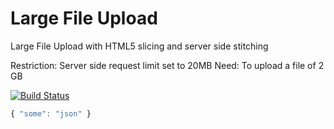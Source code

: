 # Large File Upload
Large File Upload with HTML5 slicing and server side stitching

Restriction: Server side request limit set to 20MB
Need: To upload a file of 2 GB

[![Build Status](https://travis-ci.org/sangharshgautam/POC.svg)](https://travis-ci.org/sangharshgautam/POC)
```javascript
{ "some": "json" }
```
